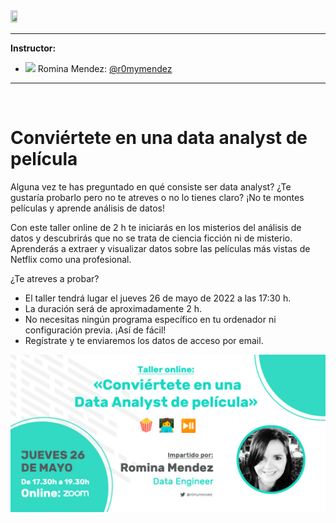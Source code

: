 <centre>
<img src="https://adalab.es/wp-content/uploads/2021/05/logo-adalab.svg" width=15% height=70%  >
</centre>

----

**Instructor:** 

*  <spand>    <img src="https://logodownload.org/wp-content/uploads/2014/09/twitter-logo-2-1.png" width="20"></spand> Romina Mendez:
[@r0mymendez](https://twitter.com/r0mymendez)
---
 
 <br>
 
# Conviértete en una data analyst de película

Alguna vez te has preguntado en qué consiste ser data analyst? ¿Te gustaría probarlo pero no te atreves o no lo tienes claro? ¡No te montes películas y aprende análisis de datos!

Con este taller online de 2 h  te iniciarás en los misterios del análisis de datos y descubrirás que no se trata de ciencia ficción ni de misterio. Aprenderás a extraer y visualizar datos sobre las películas más vistas de Netflix como una profesional.

¿Te atreves a probar?
* El taller tendrá lugar el jueves 26 de mayo de 2022 a las 17:30 h.
* La duración será de aproximadamente 2 h.
* No necesitas ningún programa específico en tu ordenador ni configuración previa. ¡Así de fácil!
* Regístrate y te enviaremos los datos de acceso por email.



![](https://github.com/r0mymendez/adalab-workshop-python/blob/main/Taller%20Data%20Analytics%20Netflix%20banner.png)
